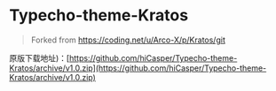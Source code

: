 # Typecho-theme-Kratos

>Forked from https://coding.net/u/Arco-X/p/Kratos/git

原版下载地址)：[https://github.com/hiCasper/Typecho-theme-Kratos/archive/v1.0.zip](https://github.com/hiCasper/Typecho-theme-Kratos/archive/v1.0.zip)
